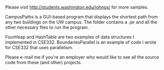 Please visit http://students.washington.edu/johngs/ for more samples. 

CampusPaths is a GUI-based program that displays the shortest path from any two buildings on the UW campus. 
The folder contains a .jar and all the other necessary files to run the program. 

FourHeap and HashTable are two examples of data structures I implemented in CSE332.
BoundariesParallel is an example of code I wrote for CSE332 that uses parallelism. 

Please e-mail me if you're an employer who would like to see all the source code from these (and other) projects.
